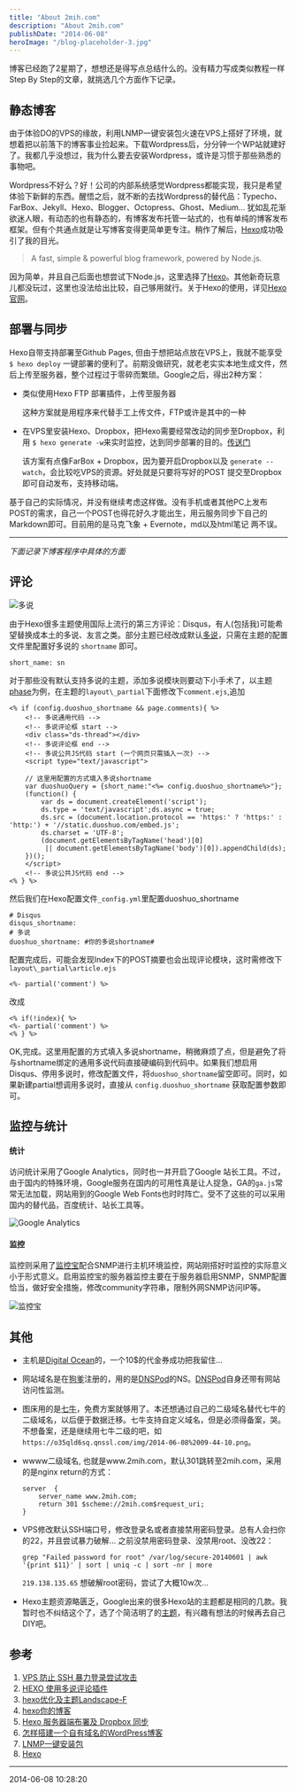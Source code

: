 ```yaml
---
title: "About 2mih.com"
description: "About 2mih.com"
publishDate: "2014-06-08"
heroImage: "/blog-placeholder-3.jpg"
---
```


博客已经跑了2星期了，想想还是得写点总结什么的。没有精力写成类似教程一样Step By Step的文章，就挑选几个方面作下记录。

## 静态博客

由于体验DO的VPS的缘故，利用LNMP一键安装包火速在VPS上搭好了环境，就想着把以前落下的博客事业捡起来。下载Wordpress后，分分钟一个WP站就建好了。我都几乎没想过，我为什么要去安装Wordpress，或许是习惯于那些熟悉的事物吧。

Wordpress不好么？好！公司的内部系统感觉Wordpress都能实现，我只是希望体验下新鲜的东西。醒悟之后，就不断的去找Wordpress的替代品：Typecho、FarBox、Jekyll、Hexo、Blogger、Octopress、Ghost、Medium... 犹如乱花渐欲迷人眼，有动态的也有静态的，有博客发布托管一站式的，也有单纯的博客发布框架。但有个共通点就是让写博客变得更简单更专注。稍作了解后，[Hexo][1]成功吸引了我的目光。

> A fast, simple & powerful blog framework, powered by Node.js.

因为简单，并且自己后面也想尝试下Node.js，这里选择了[Hexo][1]。其他新奇玩意儿都没玩过，这里也没法给出比较，自己够用就行。关于Hexo的使用，详见[Hexo官网][1]。

<!-- more -->

## 部署与同步

Hexo自带支持部署至Github Pages, 但由于想把站点放在VPS上，我就不能享受 `$ hexo deploy` 一键部署的便利了。前期没做研究，就老老实实本地生成文件，然后上传至服务器，整个过程过于零碎而繁琐。Google之后，得出2种方案：

- 类似使用Hexo FTP 部署插件，上传至服务器

  这种方案就是用程序来代替手工上传文件，FTP或许是其中的一种

- 在VPS里安装Hexo、Dropbox，把Hexo需要经常改动的同步至Dropbox，利用 `$ hexo generate -w`来实时监控，达到同步部署的目的。[传送门][2]

  该方案有点像FarBox + Dropbox，因为要开启Dropbox以及 `generate --watch`，会比较吃VPS的资源。好处就是只要将写好的POST 提交至Dropbox即可自动发布，支持移动端。

基于自己的实际情况，并没有继续考虑这样做。没有手机或者其他PC上发布POST的需求，自己一个POST也得花好久才能出生，用云服务同步下自己的Markdown即可。目前用的是马克飞象 + Evernote，md以及html笔记 两不误。

---

_下面记录下博客程序中具体的方面_

## 评论

![多说][6]

由于Hexo很多主题使用国际上流行的第三方评论：Disqus，有人(包括我)可能希望替换成本土的多说、友言之类。部分主题已经改成默认[多说][10]，只需在主题的配置文件里配置好多说的 `shortname` 即可。

    short_name: sn

对于那些没有默认支持多说的主题，添加多说模块则要动下小手术了，以主题[phase][3]为例，在主题的`layout\_partial`下面修改下`comment.ejs`,追加

```
<% if (config.duoshuo_shortname && page.comments){ %>
    <!-- 多说通用代码 -->
    <!-- 多说评论框 start -->
	<div class="ds-thread"></div>
    <!-- 多说评论框 end -->
    <!-- 多说公共JS代码 start (一个网页只需插入一次) -->
    <script type="text/javascript">

    // 这里用配置的方式填入多说shortname
    var duoshuoQuery = {short_name:"<%= config.duoshuo_shortname%>"};
	(function() {
		var ds = document.createElement('script');
		ds.type = 'text/javascript';ds.async = true;
		ds.src = (document.location.protocol == 'https:' ? 'https:' : 'http:') + '//static.duoshuo.com/embed.js';
		ds.charset = 'UTF-8';
		(document.getElementsByTagName('head')[0]
		 || document.getElementsByTagName('body')[0]).appendChild(ds);
	})();
	</script>
    <!-- 多说公共JS代码 end -->
<% } %>
```

然后我们在Hexo配置文件`_config.yml`里配置duoshuo_shortname

```
# Disqus
disqus_shortname:
# 多说
duoshuo_shortname: #你的多说shortname#
```

配置完成后，可能会发现Index下的POST摘要也会出现评论模块，这时需修改下`layout\_partial\article.ejs`

```
<%- partial('comment') %>
```

改成

```
<% if(!index){ %>
<%- partial('comment') %>
<% } %>
```

OK,完成。这里用配置的方式填入多说shortname，稍微麻烦了点，但是避免了将与shortname绑定的通用多说代码直接硬编码到代码中。如果我们想启用Disqus、停用多说时，修改配置文件，将`duoshuo_shortname`留空即可。同时，如果新建partial想调用多说时，直接从 `config.duoshuo_shortname` 获取配置参数即可。

## 监控与统计

#### 统计

访问统计采用了Google Analytics，同时也一并开启了Google 站长工具。不过，由于国内的特殊环境，Google服务在国内的可用性真是让人捉急，GA的`ga.js`常常无法加载，网站用到的Google Web Fonts也时时阵亡。受不了这些的可以采用国内的替代品，百度统计、站长工具等。

![Google Analytics][4]

#### 监控

监控则采用了[监控宝][11]配合SNMP进行主机环境监控，网站刚搭好时监控的实际意义小于形式意义。启用监控宝的服务器监控主要在于服务器启用SNMP，SNMP配置恰当，做好安全措施，修改community字符串，限制外网SNMP访问IP等。

![监控宝][5]

## 其他

- 主机是[Digital Ocean][7]的，一个10$的代金券成功把我留住...

- 网站域名是在[狗爹][8]注册的，用的是[DNSPod][9]的NS。[DNSPod][9]自身还带有网站访问性监测。

- 图床用的是[七牛][12]，免费方案就够用了。本还想通过自己的二级域名替代七牛的二级域名，以后便于数据迁移。七牛支持自定义域名，但是必须得备案，哭。不想备案，还是继续用七牛二级的吧，如`https://o35qld6sq.qnssl.com/img/2014-06-08%2009-44-10.png`。

- wwww二级域名, 也就是www.2mih.com，默认301跳转至2mih.com，采用的是nginx return的方式：

  ```
  server  {
      server_name www.2mih.com;
      return 301 $scheme://2mih.com$request_uri;
  }
  ```

- VPS修改默认SSH端口号，修改登录名或者直接禁用密码登录。总有人会扫你的22，并且尝试暴力破解...
  之前没禁用密码登录、没禁用root、没改22：

  ```
  grep "Failed password for root" /var/log/secure-20140601 | awk '{print $11}' | sort | uniq -c | sort -nr | more
  ```

  `219.138.135.65` 想破解root密码，尝试了大概10w次...

- Hexo主题资源略匮乏，Google出来的很多Hexo站的主题都是相同的几款。我暂时也不纠结这个了，选了个简洁明了的[主题][18]，有兴趣有想法的时候再去自己DIY吧。

## 参考

1. [VPS 防止 SSH 暴力登录尝试攻击][12]
2. [HEXO 使用多说评论插件][13]
3. [hexo优化及主题Landscape-F][14]
4. [hexo你的博客][15]
5. [Hexo 服务器端布署及 Dropbox 同步][2]
6. [怎样搭建一个自有域名的WordPress博客][16]
7. [LNMP一键安装包][17]
8. [Hexo][1]

---

2014-06-08 10:28:20

[1]: http://hexo.io "Hexo"
[2]: http://lucifr.com/2013/06/02/hexo-on-cloud-with-dropbox-and-vps/ "Hexo 服务器端布署及 Dropbox 同步"
[3]: https://github.com/hexojs/hexo-theme-phase "Phase"
[4]: https://o35qld6sq.qnssl.com/img/Google-Analytics-Long.png "Google Analytics"
[5]: https://o35qld6sq.qnssl.com/img/2014-06-08%2009-44-10.png "监控宝"
[6]: https://o35qld6sq.qnssl.com/img/ff80808142c5ed7f0142c6bb08cc12fe.png "多说"
[7]: https://www.digitalocean.com/?refcode=9caf65aedbc6 "Digital Ocean"
[8]: http://www.godaddy.com/ "GoDaddy"
[9]: https://www.dnspod.cn/ "DNSPod"
[10]: http://duoshuo.com/ "多说"
[11]: http://www.jiankongbao.com/ "监控宝"
[12]: http://www.lovelucy.info/vps-anti-ssh-login-attempts-attack.html "VPS 防止 SSH 暴力登录尝试攻击"
[13]: http://axb.me/hexo-duoshuo.html "HEXO 使用多说评论插件"
[14]: http://howiefh.github.io/2014/04/20/hexo-optimize-and-my-theme-landscape-f/ "hexo优化及主题Landscape-F"
[15]: http://ibruce.info/2013/11/22/hexo-your-blog/ "hexo你的博客"
[16]: http://www.zhihu.com/question/19594033?group_id=121391355 "怎样搭建一个自有域名的WordPress博客"
[17]: http://lnmp.org/ "LNMP一键安装包"
[18]: https://github.com/tommy351/hexo/wiki/Themes "Hexo Themes"
